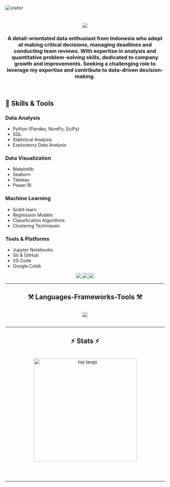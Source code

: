 ![visitor](https://komarev.com/ghpvc/?username=astoadhi)


<h1 align="center">
    <img src="https://readme-typing-svg.herokuapp.com/?font=Righteous&size=35&center=true&vCenter=true&width=500&height=70&duration=4000&lines=Hi+There!+👋;+I'm+Triasto+Adhinugroho!;" />
</h1>

<h3 align="center">A detail-orientated data enthusiast from Indonesia who adept at making critical decisions, managing deadlines and conducting team reviews. With expertise in analysis and quantitative problem-solving skills, dedicated to company growth and improvements. Seeking a challenging role to leverage my expertise and contribute to data-driven decision-making. </h3>

<br/>

## 🧰 Skills & Tools

### Data Analysis
- Python (Pandas, NumPy, SciPy)
- SQL
- Statistical Analysis
- Exploratory Data Analysis

### Data Visualization
- Matplotlib
- Seaborn
- Tableau
- Power BI

### Machine Learning
- Scikit-learn
- Regression Models
- Classification Algorithms
- Clustering Techniques

### Tools & Platforms
- Jupyter Notebooks
- Git & GitHub
- VS Code
- Google Colab

 </div>
 
<div align="center"> 
  <a href="mailto:asto.adhinugroho@gmail.com">
    <img src="https://img.shields.io/badge/Gmail-333333?style=for-the-badge&logo=gmail&logoColor=red" />
  </a>
  <a href="https://linkedin.com/in/triasto-adhinugroho" target="_blank">
    <img src="https://img.shields.io/badge/LinkedIn-0077B5?style=for-the-badge&logo=linkedin&logoColor=white" target="_blank" />
  </a>
  <a href="https://astoadhi.github.io" target="_blank">
     <img src="https://img.shields.io/badge/Portfolio-FF5722?style=for-the-badge&logo=todoist&logoColor=white" target="_blank" /> <!-- sqlite, safari, google-chrome are other good icon options -->
  </a>
</div>

 <hr/>
 
<h2 align="center">⚒️ Languages-Frameworks-Tools ⚒️</h2>
<br/>
<div align="center">
    <img src="https://skillicons.dev/icons?i=mysql,postgres,py,sklearn,vscode,r" /><br>
</div>

<br/>

<hr/>

<h2 align="center">⚡ Stats ⚡</h2>
<br>
<div align=center>
  <img width=325 align="center" src="https://github-readme-stats.vercel.app/api/top-langs/?username=astoadhi&theme=vue-dark&show_icons=true&hide_border=true&layout=compact" alt="top langs" />
</div>

<br/><br/>
<hr/>

<br/>
